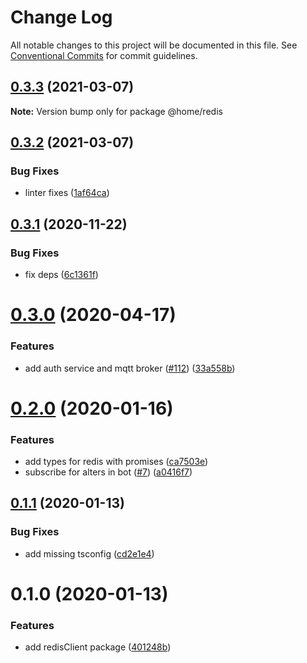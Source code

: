 # Change Log

All notable changes to this project will be documented in this file.
See [Conventional Commits](https://conventionalcommits.org) for commit guidelines.

## [0.3.3](https://github.com/mariusz-kabala/homeAutomation/compare/@home/redis@0.3.2...@home/redis@0.3.3) (2021-03-07)

**Note:** Version bump only for package @home/redis





## [0.3.2](https://github.com/mariusz-kabala/homeAutomation/compare/@home/redis@0.3.1...@home/redis@0.3.2) (2021-03-07)


### Bug Fixes

* linter fixes ([1af64ca](https://github.com/mariusz-kabala/homeAutomation/commit/1af64cabb2e40797838c1a2337fb7c34ac9b4b54))





## [0.3.1](https://github.com/mariusz-kabala/homeAutomation/compare/@home/redis@0.3.0...@home/redis@0.3.1) (2020-11-22)


### Bug Fixes

* fix deps ([6c1361f](https://github.com/mariusz-kabala/homeAutomation/commit/6c1361ff7b01bb85ab4521cb4a83e34429d6fbd6))





# [0.3.0](https://github.com/mariusz-kabala/homeAutomation/compare/@home/redis@0.2.0...@home/redis@0.3.0) (2020-04-17)


### Features

* add auth service and mqtt broker ([#112](https://github.com/mariusz-kabala/homeAutomation/issues/112)) ([33a558b](https://github.com/mariusz-kabala/homeAutomation/commit/33a558bbb522cda74429b5f42a07fbf935c4b379))





# [0.2.0](https://github.com/mariusz-kabala/homeAutomation/compare/@home/redis@0.1.1...@home/redis@0.2.0) (2020-01-16)


### Features

* add types for redis with promises ([ca7503e](https://github.com/mariusz-kabala/homeAutomation/commit/ca7503ebb335876148ad6309c61e54855503cd7f))
* subscribe for alters in bot ([#7](https://github.com/mariusz-kabala/homeAutomation/issues/7)) ([a0416f7](https://github.com/mariusz-kabala/homeAutomation/commit/a0416f75cd3d982762cae57ae9e50e549fe3cffb))





## [0.1.1](https://github.com/mariusz-kabala/homeAutomation/compare/@home/redis@0.1.0...@home/redis@0.1.1) (2020-01-13)


### Bug Fixes

* add missing tsconfig ([cd2e1e4](https://github.com/mariusz-kabala/homeAutomation/commit/cd2e1e43e2966aa6f6eaddc5197928ea764317b1))





# 0.1.0 (2020-01-13)


### Features

* add redisClient package ([401248b](https://github.com/mariusz-kabala/homeAutomation/commit/401248b0f56cd2ac63f9dbb28c707d59fa738e9e))
